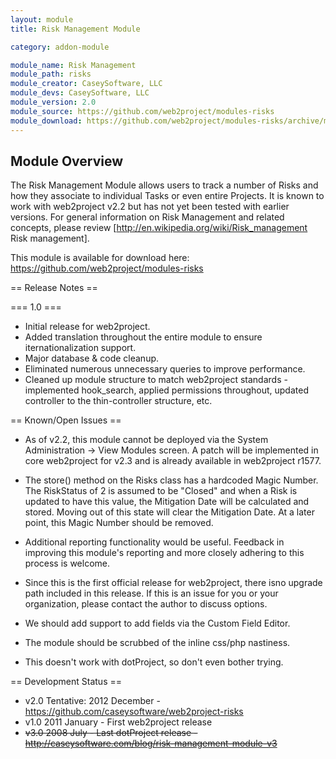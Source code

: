 ```yaml
---
layout: module
title: Risk Management Module

category: addon-module

module_name: Risk Management
module_path: risks
module_creator: CaseySoftware, LLC
module_devs: CaseySoftware, LLC
module_version: 2.0
module_source: https://github.com/web2project/modules-risks
module_download: https://github.com/web2project/modules-risks/archive/master.zip
---
```


## Module Overview

The Risk Management Module allows users to track a number of Risks and how they associate to individual Tasks or even entire Projects. It is known to work with web2project v2.2 but has not yet been tested with earlier versions. For general information on Risk Management and related concepts, please review [http://en.wikipedia.org/wiki/Risk_management Risk management].

This module is available for download here: https://github.com/web2project/modules-risks

== Release Notes ==

=== 1.0 ===

*  Initial release for web2project.
*  Added translation throughout the entire module to ensure iternationalization support.
*  Major database & code cleanup.
*  Eliminated numerous unnecessary queries to improve performance.
*  Cleaned up module structure to match web2project standards - implemented hook_search, applied permissions throughout, updated controller to the thin-controller structure, etc.

== Known/Open Issues ==

*  As of v2.2, this module cannot be deployed via the System Administration -> View Modules screen. A patch will be implemented in core web2project for v2.3 and is already available in web2project r1577.

*  The store() method on the Risks class has a hardcoded Magic Number.  The RiskStatus of 2 is assumed to be "Closed" and when a Risk is updated to have this value, the Mitigation Date will be calculated and stored.  Moving out of this state will clear the Mitigation Date.  At a later point, this Magic Number should be removed.

*  Additional reporting functionality would be useful.  Feedback in improving this module's reporting and more closely adhering to this process is welcome.

*  Since this is the first official release for web2project, there isno upgrade path included in this release.  If this is an issue for you or your organization, please contact the author to discuss options.

*  We should add support to add fields via the Custom Field Editor.

*  The module should be scrubbed of the inline css/php nastiness.

*  This doesn't work with dotProject, so don't even bother trying.

== Development Status ==

*  v2.0 Tentative: 2012 December - https://github.com/caseysoftware/web2project-risks
*  v1.0 2011 January - First web2project release
*  <s>v3.0 2008 July - Last dotProject release - http://caseysoftware.com/blog/risk-management-module-v3</s>